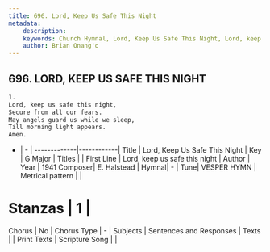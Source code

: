 ```yaml
---
title: 696. Lord, Keep Us Safe This Night
metadata:
    description: 
    keywords: Church Hymnal, Lord, Keep Us Safe This Night, Lord, keep us safe this night, 
    author: Brian Onang'o
---
```



## 696. LORD, KEEP US SAFE THIS NIGHT

```txt
1.
Lord, keep us safe this night, 
Secure from all our fears. 
May angels guard us while we sleep, 
Till morning light appears. 
Amen.
```

- |   -  |
-------------|------------|
Title | Lord, Keep Us Safe This Night |
Key | G Major |
Titles |  |
First Line | Lord, keep us safe this night |
Author | 
Year | 1941
Composer| E. Halstead |
Hymnal|  - |
Tune| VESPER HYMN |
Metrical pattern | |
# Stanzas | 1 |
Chorus | No |
Chorus Type | - |
Subjects | Sentences and Responses |
Texts |  |
Print Texts | 
Scripture Song |  |
  
